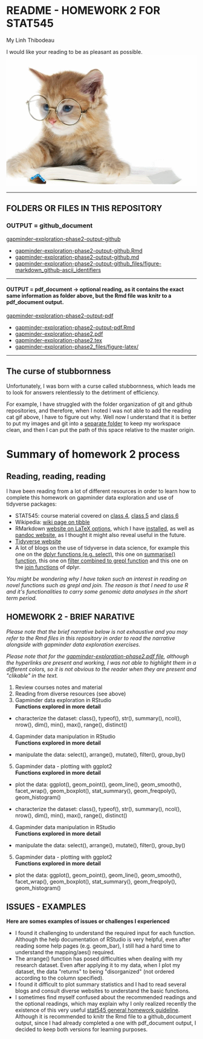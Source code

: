 # README - HOMEWORK 2 FOR STAT545
My Linh Thibodeau

I would like your reading to be as pleasant as possible.  
![cat reading](/scratch-space/cat_read.gif)  

***  
## FOLDERS OR FILES IN THIS REPOSITORY
### OUTPUT = github_document  
[gapminder-exploration-phase2-output-github](https://github.com/mylinhthibodeau/STAT545-HW-thibodeau-mylinh/tree/master/stat545-hw2-thibodeau-mylinh/gapminder-exploration-phase2-output-github)   
- [gapminder-exploration-phase2-output-github.Rmd](https://github.com/mylinhthibodeau/STAT545-HW-thibodeau-mylinh/blob/master/stat545-hw2-thibodeau-mylinh/gapminder-exploration-phase2-output-github/gapminder-exploration-phase2-output-github.Rmd)  
- [gapminder-exploration-phase2-output-github.md](https://github.com/mylinhthibodeau/STAT545-HW-thibodeau-mylinh/blob/master/stat545-hw2-thibodeau-mylinh/gapminder-exploration-phase2-output-github/gapminder-exploration-phase2-output-github.md)  
- [gapminder-exploration-phase2-output-github_files/figure-markdown_github-ascii_identifiers](https://github.com/mylinhthibodeau/STAT545-HW-thibodeau-mylinh/tree/master/stat545-hw2-thibodeau-mylinh/gapminder-exploration-phase2-output-github/gapminder-exploration-phase2-output-github_files/figure-markdown_github-ascii_identifiers)  

***
#### OUTPUT = pdf_document -> optional reading, as it contains the exact same information as folder above, but the Rmd file was knitr to a pdf_document output.  
[gapminder-exploration-phase2-output-pdf](https://github.com/mylinhthibodeau/STAT545-HW-thibodeau-mylinh/tree/master/stat545-hw2-thibodeau-mylinh/gapminder-exploration-phase2-output-pdf)  
- [gapminder-exploration-phase2-output-pdf.Rmd](https://github.com/mylinhthibodeau/STAT545-HW-thibodeau-mylinh/blob/master/stat545-hw2-thibodeau-mylinh/gapminder-exploration-phase2-output-pdf/gapminder-exploration-phase2-output-pdf.Rmd)  
- [gapminder-exploration-phase2.pdf](https://github.com/mylinhthibodeau/STAT545-HW-thibodeau-mylinh/blob/master/stat545-hw2-thibodeau-mylinh/gapminder-exploration-phase2-output-pdf/gapminder-exploration-phase2.pdf)  
- [gapminder-exploration-phase2.tex](https://github.com/mylinhthibodeau/STAT545-HW-thibodeau-mylinh/blob/master/stat545-hw2-thibodeau-mylinh/gapminder-exploration-phase2-output-pdf/gapminder-exploration-phase2.tex)  
- [gapminder-exploration-phase2_files/figure-latex/](https://github.com/mylinhthibodeau/STAT545-HW-thibodeau-mylinh/tree/master/stat545-hw2-thibodeau-mylinh/gapminder-exploration-phase2-output-pdf/gapminder-exploration-phase2_files/figure-latex)  

***

## The curse of stubbornness 
Unfortunately, I was born with a curse called stubbornness, which leads me to look for answers relentlessly to the detriment of efficiency. 

For example, I have struggled with the folder organization of git and github repositories, and therefore, when I noted I was not able to add the reading cat gif above, I have to figure out why. Well now I understand that it is better to put my images and git into a [separate folder](https://github.com/mylinhthibodeau/STAT545-HW-thibodeau-mylinh/tree/master/scratch-space) to keep my workspace clean, and then I can put the path of this space relative to the master origin.

# Summary of homework 2 process  
## Reading, reading, reading  

I have been reading from a lot of different resources in order to learn how to complete this homework on gapminder data exploration and use of tidyverse packages:
- STAT545: course material covered on [class 4](http://stat545.com/cm004_claim-repo-test-drive-rmd.html), [class 5](http://stat545.com/cm005_tidyverse-tibbles.html) and [class 6](http://stat545.com/cm006_tibbles-dplyr-ggplot2.html)  
- Wikipedia: [wiki page on tibble](http://www.sthda.com/english/wiki/tibble-data-format-in-r-best-and-modern-way-to-work-with-your-data)
- RMarkdown [website on LaTeX options](http://rmarkdown.rstudio.com/pdf_document_format.html), which I have [installed](http://tug.org/mactex/), as well as [pandoc website](http://pandoc.org/installing.html), as I thought it might also reveal useful in the future.  
- [Tidyverse website](http://ggplot2.tidyverse.org/reference/)  
- A lot of blogs on the use of tidyverse in data science, for example this one on the [dplyr functions (e.g. select)](https://info201-s17.github.io/book/introduction-to-the-dplyr-package.html), this one on [summarise() function](http://www.datacarpentry.org/R-genomics/04-dplyr.html), this one on [filter combined to grepl function](https://stackoverflow.com/questions/22850026/filtering-row-which-contains-a-certain-string-using-dplyr) and this one on the [join functions](http://www.datacarpentry.org/R-genomics/04-dplyr.html) of dplyr.   

*You might be wondering why I have taken such an interest in reading on novel functions such as grepl and join. The reason is that I need to use R and it's functionalities to carry some genomic data analyses in the short term period.*  

## HOMEWORK 2 - BRIEF NARATIVE  
*Please note that the brief narrative below is not exhaustive and you may refer to the Rmd files in this repository in order to read the narrative alongside with gapminder data exploration exercises.*  

*Please note that for the [gapminder-exploration-phase2.pdf file](https://github.com/mylinhthibodeau/STAT545-HW-thibodeau-mylinh/blob/master/stat545-hw2-thibodeau-mylinh/gapminder-exploration-phase2-output-pdf/gapminder-exploration-phase2.pdf), although the hyperlinks are present and working, I was not able to highlight them in a different colors, so it is not obvious to the reader when they are present and "clikable" in the text.*   

1. Review courses notes and material  
2. Reading from diverse resources (see above)    
3. Gapminder data exploration in RStudio  
**Functions explored in more detail**
- characterize the dataset: class(), typeof(), str(), summary(), ncol(), nrow(), dim(), min(), max(), range(), distinct()  
4. Gapminder data manipulation in RStudio  
**Functions explored in more detail**  
- manipulate the data: select(), arrange(), mutate(), filter(), group_by()  
5. Gapminder data - plotting with ggplot2  
**Functions explored in more detail**  
- plot the data: ggplot(), geom_point(), geom_line(), geom_smooth(), facet_wrap(), geom_boxplot(), stat_summary(), geom_freqpoly(), geom_histogram()  
* characterize the dataset: class(), typeof(), str(), summary(), ncol(), nrow(), dim(), min(), max(), range(), distinct()  
4. Gapminder data manipulation in RStudio  
**Functions explored in more detail**   
* manipulate the data: select(), arrange(), mutate(), filter(), group_by()  
5. Gapminder data - plotting with ggplot2  
**Functions explored in more detail**  
* plot the data: ggplot(), geom_point(), geom_line(), geom_smooth(), facet_wrap(), geom_boxplot(), stat_summary(), geom_freqpoly(), geom_histogram()  

## ISSUES - EXAMPLES  
**Here are somes examples of issues or challenges I experienced**  
* I found it challenging to understand the required input for each function. Although the help documentation of RStudio is very helpful, even after reading some help pages (e.g. geom_bar), I still had a hard time to understand the mapping/aes() required.  
* The arrange() function has posed difficulties when dealing with my research dataset. Even after applying it to my data, when I plot my dataset, the data "returns" to being "disorganized" (not ordered according to the column specified).  
* I found it difficult to plot summary statistics and I had to read several blogs and consult diverse websites to understand the basic functions.  
* I sometimes find myself confused about the recommended readings and the optional readings, which may explain why I only realized recently the existence of this very useful [stat545 general homework guideline](http://stat545.com/hw00_homework-guidelines.html). Although it is recommended to knitr the Rmd file to a github_document output, since I had already completed a one with pdf_document output, I decided to keep both versions for learning purposes.  
